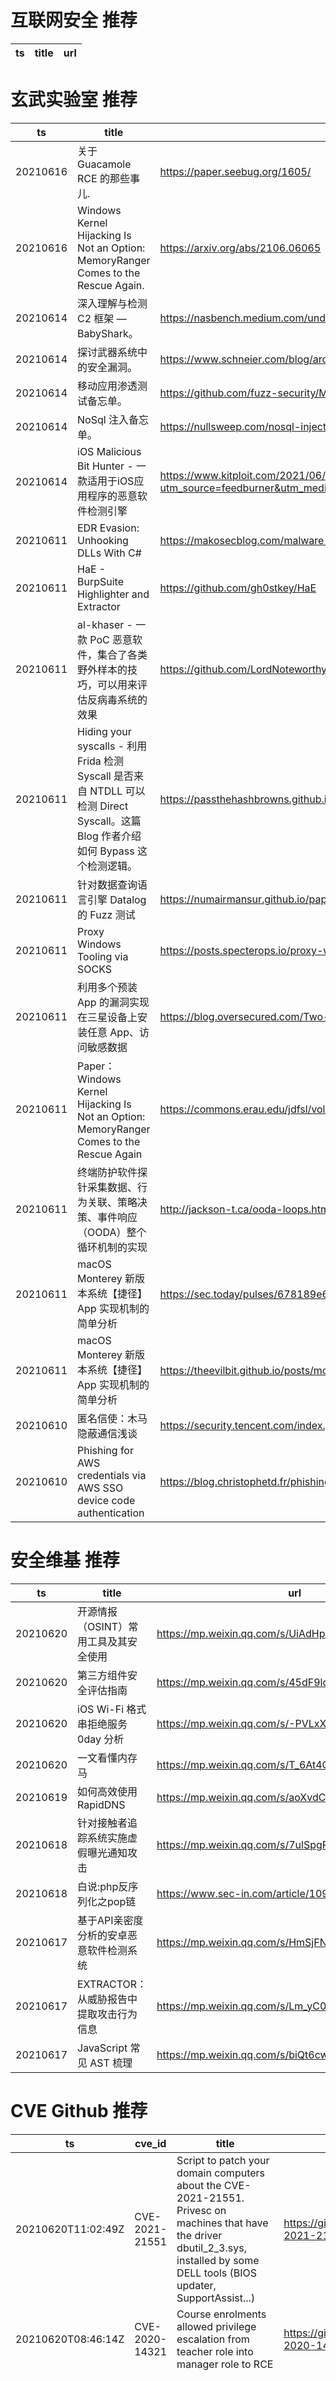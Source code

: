 # 互联网安全 推荐
| ts | title | url| 
| --- | --- | ---| 


# 玄武实验室 推荐
| ts | title | url| 
| --- | --- | ---| 
| 20210616 | 关于 Guacamole RCE 的那些事儿. | https://paper.seebug.org/1605/| 
| 20210616 | Windows Kernel Hijacking Is Not an Option: MemoryRanger Comes to the Rescue Again. | https://arxiv.org/abs/2106.06065| 
| 20210614 | 深入理解与检测 C2 框架 — BabyShark。 | https://nasbench.medium.com/understanding-detecting-c2-frameworks-babyshark-641be4595845| 
| 20210614 | 探讨武器系统中的安全漏洞。 | https://www.schneier.com/blog/archives/2021/06/vulnerabilities-in-weapons-systems.html| 
| 20210614 | 移动应用渗透测试备忘单。 | https://github.com/fuzz-security/MobileApp-Pentest-Cheatsheet| 
| 20210614 | NoSql 注入备忘单。 | https://nullsweep.com/nosql-injection-cheatsheet/| 
| 20210614 | iOS Malicious Bit Hunter - 一款适用于iOS应用程序的恶意软件检测引擎 | https://www.kitploit.com/2021/06/ios-malicious-bit-hunter-malicious-plug.html?utm_source=feedburner&utm_medium=feed&utm_campaign=Feed%3A+PentestTools+%28PenTest+Tools%29| 
| 20210611 | EDR Evasion: Unhooking DLLs With C# | https://makosecblog.com/malware-dev/dll-unhooking-csharp/| 
| 20210611 | HaE - BurpSuite Highlighter and Extractor | https://github.com/gh0stkey/HaE| 
| 20210611 | al-khaser - 一款 PoC 恶意软件，集合了各类野外样本的技巧，可以用来评估反病毒系统的效果 | https://github.com/LordNoteworthy/al-khaser| 
| 20210611 | Hiding your syscalls - 利用 Frida 检测 Syscall 是否来自 NTDLL 可以检测 Direct Syscall。这篇 Blog 作者介绍如何 Bypass 这个检测逻辑。 | https://passthehashbrowns.github.io/hiding-your-syscalls| 
| 20210611 | 针对数据查询语言引擎 Datalog 的 Fuzz 测试 | https://numairmansur.github.io/papers/2021/FSE2021.pdf| 
| 20210611 | Proxy Windows Tooling via SOCKS | https://posts.specterops.io/proxy-windows-tooling-via-socks-c1af66daeef3?gi=f784c07f3c99| 
| 20210611 | 利用多个预装 App 的漏洞实现在三星设备上安装任意 App、访问敏感数据 | https://blog.oversecured.com/Two-weeks-of-securing-Samsung-devices-Part-1/| 
| 20210611 | Paper：Windows Kernel Hijacking Is Not an Option: MemoryRanger Comes to the Rescue Again | https://commons.erau.edu/jdfsl/vol16/iss1/4/#.YMIN60foJ0g.twitter| 
| 20210611 | 终端防护软件探针采集数据、行为关联、策略决策、事件响应（OODA）整个循环机制的实现 | http://jackson-t.ca/ooda-loops.html| 
| 20210611 | macOS Monterey 新版本系统【捷径】App 实现机制的简单分析 | https://sec.today/pulses/678189e6-09b7-45eb-a96b-134aa8243472/| 
| 20210611 | macOS Monterey 新版本系统【捷径】App 实现机制的简单分析 | https://theevilbit.github.io/posts/monterey_shortcuts/| 
| 20210610 | 匿名信使：木马隐蔽通信浅谈 | https://security.tencent.com/index.php/blog/msg/193| 
| 20210610 | Phishing for AWS credentials via AWS SSO device code authentication | https://blog.christophetd.fr/phishing-for-aws-credentials-via-aws-sso-device-code-authentication/| 


# 安全维基 推荐
| ts | title | url| 
| --- | --- | ---| 
| 20210620 | 开源情报（OSINT）常用工具及其安全使用 | https://mp.weixin.qq.com/s/UiAdHpQABlNarb60L5UGNw| 
| 20210620 | 第三方组件安全评估指南 | https://mp.weixin.qq.com/s/45dF9lqnL2ByKgQNmKetyw| 
| 20210620 | iOS Wi-Fi 格式串拒绝服务 0day 分析 | https://mp.weixin.qq.com/s/-PVLxXRi9Yi3A5YmhiskJA| 
| 20210620 | 一文看懂内存马 | https://mp.weixin.qq.com/s/T_6At4Crp1qmdczBSuLYdQ| 
| 20210619 | 如何高效使用RapidDNS | https://mp.weixin.qq.com/s/aoXvdCs5muOaOPWdW1ixJQ| 
| 20210618 | 针对接触者追踪系统实施虚假曝光通知攻击 | https://mp.weixin.qq.com/s/7ulSpgPQX5Uiiwhv_5b7eg| 
| 20210618 | 白说:php反序列化之pop链 | https://www.sec-in.com/article/1094| 
| 20210617 | 基于API亲密度分析的安卓恶意软件检测系统 | https://mp.weixin.qq.com/s/HmSjFNnaG4VtuR1MR2QjQA| 
| 20210617 | EXTRACTOR：从威胁报告中提取攻击行为信息 | https://mp.weixin.qq.com/s/Lm_yC0oD_BNiyA4E9TwX7A| 
| 20210617 | JavaScript 常见 AST 梳理 | https://mp.weixin.qq.com/s/biQt6cw05-4G-gkJS9fGTQ| 


# CVE Github 推荐
| ts | cve_id | title | url | cve_detail| 
| --- | --- | --- | --- | ---| 
| 20210620T11:02:49Z | CVE-2021-21551 | Script to patch your domain computers about the CVE-2021-21551. Privesc on machines that have the driver dbutil_2_3.sys, installed by some DELL tools (BIOS updater, SupportAssist...) | https://github.com/arnaudluti/PS-CVE-2021-21551 | Dell dbutil_2_3.sys driver contains an insufficient access control vulnerability which may lead to escalation of privileges, denial of service, or information disclosure. Local authenticated user access is required.| 
| 20210620T08:46:14Z | CVE-2020-14321 | Course enrolments allowed privilege escalation from teacher role into manager role to RCE | https://github.com/HoangKien1020/CVE-2020-14321 | 未查询到CVE信息| 
| 20210620T04:03:32Z | CVE-2020-7247 | PoC exploit for CVE-2020-7247 OpenSMTPD 6.4.0 < 6.6.1 Remote Code Execution | https://github.com/f4T1H21/CVE-2020-7247 | smtp_mailaddr in smtp_session.c in OpenSMTPD 6.6, as used in OpenBSD 6.6 and other products, allows remote attackers to execute arbitrary commands as root via a crafted SMTP session, as demonstrated by shell metacharacters in a MAIL FROM field. This affects the %uncommented% default configuration. The issue exists because of an incorrect return value upon failure of input validation.| 
| 20210620T02:47:02Z | cve-2021-3156 | Null | https://github.com/mrofisr/docker-cve-2021-3156 | Sudo before 1.9.5p2 contains an off-by-one error that can result in a heap-based buffer overflow, which allows privilege escalation to root via %sudoedit -s% and a command-line argument that ends with a single backslash character.| 
| 20210618T10:48:20Z | CVE-2020-25627 | Stored XSS via moodlenetprofile parameter in user profile | https://github.com/HoangKien1020/CVE-2020-25627 | The moodlenetprofile user profile field required extra sanitizing to prevent a stored XSS risk. This affects versions 3.9 to 3.9.1. Fixed in 3.9.2.| 
| 20210618T10:27:08Z | CVE-2021-0484 | PoC for exploiting CVE-2021-0484 : In readVector of IMediaPlayer.cpp, there is a possible read of uninitialized heap data due to a missing bounds check. This could lead to local information disclosure with no additional execution privileges needed. User interaction is not needed for exploitation.Product: AndroidVersions: Android-9 Android-10 Android-11 Android-8.1Android ID: A-173720767 | https://github.com/PwnCast/CVE-2021-0484 | In readVector of IMediaPlayer.cpp, there is a possible read of uninitialized heap data due to a missing bounds check. This could lead to local information disclosure with no additional execution privileges needed. User interaction is not needed for exploitation.Product: AndroidVersions: Android-9 Android-10 Android-11 Android-8.1Android ID: A-173720767| 
| 20210618T10:27:01Z | CVE-2020-11235 | PoC for exploiting CVE-2020-11235 : Buffer overflow might occur while parsing unified command due to lack of check of input data received in Snapdragon Auto, Snapdragon Compute, Snapdragon Connectivity, Snapdragon Consumer Electronics Connectivity, Snapdragon Consumer IOT, Snapdragon Industrial IOT, Snapdragon IoT, Snapdragon Mobile, Snapdragon Voice & Music, Snapdragon Wired Infrastructure and Networking | https://github.com/PwnCast/CVE-2020-11235 | Buffer overflow might occur while parsing unified command due to lack of check of input data received in Snapdragon Auto, Snapdragon Compute, Snapdragon Connectivity, Snapdragon Consumer Electronics Connectivity, Snapdragon Consumer IOT, Snapdragon Industrial IOT, Snapdragon IoT, Snapdragon Mobile, Snapdragon Voice & Music, Snapdragon Wired Infrastructure and Networking| 
| 20210618T10:26:54Z | CVE-2020-11238 | PoC for exploiting CVE-2020-11238 : Possible Buffer over-read in ARP/NS parsing due to lack of check of packet length received in Snapdragon Auto, Snapdragon Compute, Snapdragon Connectivity, Snapdragon Consumer Electronics Connectivity, Snapdragon Consumer IOT, Snapdragon Industrial IOT, Snapdragon Mobile, Snapdragon Voice & Music, Snapdragon Wired Infrastructure and Networking | https://github.com/PwnCast/CVE-2020-11238 | Possible Buffer over-read in ARP/NS parsing due to lack of check of packet length received in Snapdragon Auto, Snapdragon Compute, Snapdragon Connectivity, Snapdragon Consumer Electronics Connectivity, Snapdragon Consumer IOT, Snapdragon Industrial IOT, Snapdragon Mobile, Snapdragon Voice & Music, Snapdragon Wired Infrastructure and Networking| 
| 20210618T10:26:48Z | CVE-2020-11239 | PoC for exploiting CVE-2020-11239 : Use after free issue when importing a DMA buffer by using the CPU address of the buffer due to attachment is not cleaned up properly in Snapdragon Auto, Snapdragon Compute, Snapdragon Connectivity, Snapdragon Consumer IOT, Snapdragon Industrial IOT, Snapdragon Mobile, Snapdragon Voice & Music, Snapdragon Wearables | https://github.com/PwnCast/CVE-2020-11239 | Use after free issue when importing a DMA buffer by using the CPU address of the buffer due to attachment is not cleaned up properly in Snapdragon Auto, Snapdragon Compute, Snapdragon Connectivity, Snapdragon Consumer IOT, Snapdragon Industrial IOT, Snapdragon Mobile, Snapdragon Voice & Music, Snapdragon Wearables| 
| 20210618T10:26:40Z | CVE-2021-20728 | PoC for exploiting CVE-2021-20728 : Improper access control vulnerability in goo blog App for Android ver.1.2.25 and earlier and for iOS ver.1.3.3 and earlier allows a remote attacker to lead a user to access an arbitrary website via the vulnerable App. | https://github.com/PwnCast/CVE-2021-20728 | | 


# klee on Github 推荐
| ts | title | url | stars | forks| 
| --- | --- | --- | --- | ---| 
| 20210620T21:23:18Z | TInA is an automated, generic, verification-friendly and trustworthy lifting technique turning GNU-style inline assembly into semantically equivalent C code amenable to verification, in order to take advantage of existing C analyzers. | https://github.com/binsec/klee21-tina-artifact | 19 | 1| 
| 20210620T07:35:02Z | KLEE Symbolic Execution Engine | https://github.com/klee/klee | 1716 | 495| 
| 20210619T13:55:27Z | A personnal UI library made as an excuse to have a published UI package | https://github.com/Liinkiing/klee | 10 | 1| 
| 20210619T13:52:19Z | Report PPT template for CS students  | https://github.com/Fishermanykx/paper_reading_report_template | 0 | 0| 
| 20210619T08:20:53Z | An RTIC application analysis tool which uses KLEE to generate test cases | https://github.com/markhakansson/rauk | 0 | 0| 
| 20210619T03:11:42Z | An opiniated Next TypeScript powered starter which include Klee, emotion / styled-system, framer motion, jest and Cypress | https://github.com/Liinkiing/next-ts-klee-starter | 0 | 0| 
| 20210618T14:00:38Z | I main Klee so here is information about her | https://github.com/ibelivekleesupremacy5/kleeismybeloved | 0 | 0| 
| 20210618T09:38:41Z | Null | https://github.com/BajacDev/rust-klee-docker | 2 | 0| 
| 20210618T03:03:53Z | C library to support Map2Check Tool | https://github.com/hbgit/map2check-library | 0 | 0| 
| 20210618T01:44:07Z | Null | https://github.com/JaimePSantos/ResearchKlee | 0 | 0| 


# s2e on Github 推荐
| ts | title | url | stars | forks| 
| --- | --- | --- | --- | ---| 
| 20210620T03:40:23Z | Null | https://github.com/LakehalAA/test-S2EE-BOT | 0 | 0| 
| 20210618T15:49:13Z | Your S2E project management tools. Visit https://s2e.systems/docs to get started. | https://github.com/S2E/s2e-env | 73 | 31| 
| 20210618T15:48:55Z | S2E: A platform for multi-path program analysis with selective symbolic execution. | https://github.com/S2E/s2e | 135 | 31| 
| 20210618T02:35:02Z | Compiler for S2Engine architecure , an CNN accelerator | https://github.com/BUAA-CI-Lab/S2EngineCompiler | 1 | 1| 
| 20210615T13:59:11Z | Simulator for S2Engine architucture , a CNN accelerator | https://github.com/BUAA-CI-Lab/S2EngineSimulator | 1 | 1| 
| 20210603T23:31:01Z | Command line configuration & Test Tool for WIZnet Serial to Ethernet devices. | https://github.com/Wiznet/WIZnet-S2E-Tool | 7 | 3| 
| 20210602T08:47:12Z | S2E project | https://github.com/romanguerin/S2E | 0 | 0| 


# exploit on Github 推荐
| ts | title | url | stars | forks| 
| --- | --- | --- | --- | ---| 
| 20210621T01:25:34Z | Exploiting raw images for image super-resolution, TPAMI 2021 | https://github.com/xuxy09/RawSR | 10 | 2| 
| 20210621T01:03:04Z | Open-Source Vulnerability Intelligence Center - Unified source of vulnerability, exploit and threat Intelligence feeds | https://github.com/Patrowl/PatrowlHearsData | 24 | 11| 
| 20210621T00:56:37Z | Unicorn Framework is a unix post-exploitation framework that using one line command and powerful python payload attempts to spawn a command line session with big functional. | https://github.com/EntySec/Unicorn | 0 | 0| 
| 20210621T00:53:11Z | no pain no gain | https://github.com/BizarreLove/some_ctf_exploit | 0 | 0| 
| 20210621T00:24:47Z | Null | https://github.com/wjddnjs33/Exploit | 0 | 0| 
| 20210620T23:37:31Z | Automatic Linux privesc via exploitation of low-hanging fruit e.g. gtfobins, polkit, docker socket :arrow_up: :skull_and_crossbones: | https://github.com/liamg/traitor | 3208 | 176| 
| 20210620T23:22:56Z | Studying extemporaneous coordination in temporary teams exploiting unique, large scale, behavioral tracking data. | https://github.com/enricoforti/atypicalheroes | 0 | 0| 
| 20210620T21:58:47Z | Ghost Framework is an Android post-exploitation framework that exploits the Android Debug Bridge to remotely access an Android device. | https://github.com/EntySec/Ghost | 1164 | 551| 
| 20210620T21:35:12Z | This repository is primarily maintained by Omar Santos and includes thousands of resources related to ethical hacking  / penetration testing, digital forensics and incident response (DFIR), vulnerability research, exploit development, reverse engineering, and more. | https://github.com/The-Art-of-Hacking/h4cker | 9577 | 1561| 
| 20210620T21:14:57Z | Exploit for RakNet | https://github.com/DevClancy/raknet_fucker | 1 | 0| 


# backdoor on Github 推荐
| ts | title | url | stars | forks| 
| --- | --- | --- | --- | ---| 
| 20210620T22:03:02Z | Perlatan Buat Hamker | https://github.com/ItsmeikyXSec4O4/Mini-Shell-Backdoor | 1 | 0| 
| 20210620T21:58:47Z | Ghost Framework is an Android post-exploitation framework that exploits the Android Debug Bridge to remotely access an Android device. | https://github.com/EntySec/Ghost | 1164 | 551| 
| 20210620T21:09:28Z | Python AV Evasion Tools | https://github.com/G1ft3dC0d3/MsfMania | 181 | 38| 
| 20210620T20:45:57Z | A module for building botnet or back door with Python and Telegram control panel | https://github.com/onionj/pybotnet | 1 | 0| 
| 20210620T10:07:44Z | EcchiExploit Shell v1.0 | https://github.com/dmzhari/ecchi-shell | 0 | 0| 
| 20210620T09:12:53Z | A token logger for discord + steals Brave/Chrome passwords and usernames | https://github.com/CUPZYY/Backdoor-Machine | 17 | 4| 
| 20210620T02:40:17Z | Backdoor intended for Minecraft Servers | https://github.com/wyattdigitalz/Cyanide | 0 | 0| 
| 20210619T21:24:34Z | A basic backdoor, written in Python, that connects the infected system with the backdoor%s listener, which includes a custom reverse shell. Educational purposes only. | https://github.com/c0y0te-git/PythonDoor | 0 | 0| 
| 20210619T15:01:15Z | idk just for testing on virtual machine, don%t use this on your real machine ;p | https://github.com/ztbw/backdoor | 0 | 0| 
| 20210619T13:57:59Z | Backdoor Android programado en Phyton | https://github.com/Fr0il4nSierra/Backdoor_Phyton | 0 | 0| 


# symbolic execution on Github 推荐
| ts | title | url | stars | forks| 
| --- | --- | --- | --- | ---| 
| 20210620T17:59:08Z | Use angr in Ghidra | https://github.com/Nalen98/AngryGhidra | 303 | 21| 
| 20210620T11:47:02Z | Symbolic execution tool | https://github.com/trailofbits/manticore | 2358 | 346| 
| 20210620T07:53:07Z | This is the repository for Symbolic Execution engine for StateFlow (SESf) models | https://github.com/predragf/sesf | 0 | 0| 
| 20210620T07:35:02Z | KLEE Symbolic Execution Engine | https://github.com/klee/klee | 1716 | 495| 
| 20210620T02:22:56Z | SymCC: efficient compiler-based symbolic execution | https://github.com/eurecom-s3/symcc | 419 | 62| 
| 20210620T01:50:57Z | A symbolic execution engine for LLVM IR | https://github.com/insufficiently-caffeinated/caffeine | 7 | 4| 
| 20210619T23:27:01Z | Symbolic Execution Engine and Verification Condition Generator for While-Language and SMTlib | https://github.com/wadoon/mini-symex | 1 | 0| 
| 20210619T09:20:20Z | Monster is a symbolic execution engine for 64-bit RISC-U code | https://github.com/cksystemsgroup/monster | 6 | 3| 
| 20210619T00:41:41Z | Triton is a Dynamic Binary Analysis (DBA) framework. It provides internal components like a Dynamic Symbolic Execution (DSE) engine, a dynamic taint engine, AST representations of the x86, x86-64, ARM32 and AArch64 Instructions Set Architecture (ISA), SMT simplification passes, an SMT solver interface and, the last but not least, Python bindings. | https://github.com/JonathanSalwan/Triton | 1823 | 381| 
| 20210618T15:49:48Z | The symbolic execution engine powering the K Framework | https://github.com/kframework/kore | 143 | 33| 


# big4 on Github 推荐
| ts | title | url | stars | forks| 
| --- | --- | --- | --- | ---| 
| 20210620T14:31:11Z | Code to run the evaluation of our %Obfuscated Access and Search Patterns in Searchable Encryption%, NDSS%21 | https://github.com/simon-oya/NDSS21-osse-evaluation | 1 | 1| 
| 20210620T14:25:35Z | Code for NDSS 2021 Paper %Manipulating the Byzantine: Optimizing Model Poisoning Attacks and Defenses Against Federated Learning% | https://github.com/vrt1shjwlkr/NDSS21-Model-Poisoning | 13 | 2| 
| 20210619T08:39:40Z | Original implementation of FlowPrint as in the NDSS %20 paper | https://github.com/Thijsvanede/FlowPrint | 48 | 18| 
| 20210614T16:36:56Z | Cost-Aware Robust Tree Ensembles for Security Applications (Usenix Security%21) https://arxiv.org/pdf/1912.01149.pdf | https://github.com/surrealyz/growtrees | 14 | 4| 
| 20210612T08:53:44Z | DSCP is a dynamic secure cache partitioning implementation on gem5. The code includes a ScatterCache (USENIX SECURITY%19) variant and it is partially available to reproduce set partitioning. | https://github.com/saintube/gem5-dscp | 2 | 0| 
| 20210611T11:22:47Z | Proximal Gradient Analysis open source release based on our USENIX Security 2021 paper: %Fine Grained Dataflow Analysis with Proximal Gradients%. | https://github.com/gryan11/PGA | 20 | 3| 
| 20210609T03:23:26Z | Code for NDSS% 19 paper:  A Systematic Framework to Generate Invariants for Anomaly Detection in Industrial Control Systems | https://github.com/cfeng783/NDSS19_InvariantRuleAD | 1 | 1| 
| 20210608T20:05:12Z | Proof-of-concept implementation for the paper %Osiris: Automated Discovery of Microarchitectural Side Channels% (USENIX Security%21) | https://github.com/cispa/osiris | 8 | 2| 
| 20210601T04:45:36Z | [USENIX SECURITY%19] PeX: A Permission Check Analysis Framework for Linux Kernel | https://github.com/lzto/pex | 51 | 13| 


# fuzz on Github 推荐
| ts | title | url | stars | forks| 
| --- | --- | --- | --- | ---| 
| 20210621T00:50:01Z | Null | https://github.com/miriamgrigsby/fuzzy-coin | 0 | 0| 
| 20210621T00:04:34Z | The Art, Science, and Engineering of Fuzzing: A Survey | https://github.com/SoftSec-KAIST/Fuzzing-Survey | 122 | 18| 
| 20210620T23:41:50Z | Achieving security against fuzzing and improving bandwidth efficiency by combining FEC and symmetric encryption. | https://github.com/koraa/decryption-despite-errors | 0 | 0| 
| 20210620T23:41:50Z | First Group Project | https://github.com/kamacasta/Fuzzy-Friend-Finder | 1 | 0| 
| 20210620T23:36:49Z | Null | https://github.com/zyrouge/fuzzle | 0 | 1| 
| 20210620T23:06:39Z | Null | https://github.com/jan-golda/PW-FuzzyController | 0 | 0| 
| 20210620T21:36:24Z | Resolución del Seminario de Lógica Fuzzy de la asignatura Inteligencia Artificial (período 2021) - UNJu | https://github.com/matness-university/U2-fuzzy-logic | 0 | 0| 
| 20210620T20:51:38Z | commonmark.js で Markdown を変換する | https://github.com/lawrelie/fuzzy-giggle.js | 0 | 0| 
| 20210620T18:34:55Z | Fuzzing cryptographic libraries. Magic bug printer go brrrr. | https://github.com/guidovranken/cryptofuzz | 288 | 38| 
| 20210620T18:30:20Z | CBOR codec (in Go) with CBOR tags, Go struct tags (toarray/keyasint/omitempty), float64/32/16, big.Int, and fuzz tested billions of execs for reliable RFC 7049 & RFC 8949.  | https://github.com/fxamacker/cbor | 281 | 21| 



# 日更新程序
